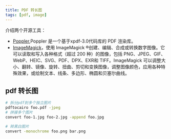 ```yaml
---
title: PDF 转长图
tags: [pdf, image]
---
```


介绍两个开源工具：

- [Poppler](https://poppler.freedesktop.org/),Poppler 是一个基于xpdf-3.0代码库的 PDF 渲染库。
- [ImageMagick](https://imagemagick.org/)，使用 ImageMagick ®创建、编辑、合成或转换数字图像。它可以读取和写入各种格式（超过 200 种）的图像，包括 PNG、JPEG、GIF、WebP、HEIC、SVG、PDF、DPX、EXR和 TIFF。ImageMagick 可以调整大小、翻转、镜像、旋转、扭曲、剪切和变换图像，调整图像颜色，应用各种特殊效果，或绘制文本、线条、多边形、椭圆和贝塞尔曲线。

## pdf 转长图

```sh
# 拆分pdf到多个独立图片
pdftocairo foo.pdf -jpeg
# 拼接多个图片
convert foo-1.jpg foo-2.jpg -append foo.jpg
```

```sh
# 转黑白图片
convert -monochrome foo.png bar.png
```

